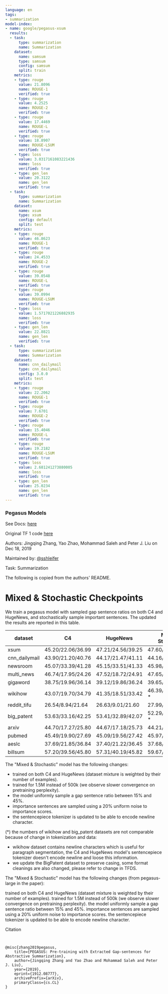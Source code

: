 ```yaml
---
language: en
tags:
- summarization
model-index:
- name: google/pegasus-xsum
  results:
  - task:
      type: summarization
      name: Summarization
    dataset:
      name: samsum
      type: samsum
      config: samsum
      split: train
    metrics:
    - type: rouge
      value: 21.8096
      name: ROUGE-1
      verified: true
    - type: rouge
      value: 4.2525
      name: ROUGE-2
      verified: true
    - type: rouge
      value: 17.4469
      name: ROUGE-L
      verified: true
    - type: rouge
      value: 18.8907
      name: ROUGE-LSUM
      verified: true
    - type: loss
      value: 3.0317161083221436
      name: loss
      verified: true
    - type: gen_len
      value: 20.3122
      name: gen_len
      verified: true
  - task:
      type: summarization
      name: Summarization
    dataset:
      name: xsum
      type: xsum
      config: default
      split: test
    metrics:
    - type: rouge
      value: 46.8623
      name: ROUGE-1
      verified: true
    - type: rouge
      value: 24.4533
      name: ROUGE-2
      verified: true
    - type: rouge
      value: 39.0548
      name: ROUGE-L
      verified: true
    - type: rouge
      value: 39.0994
      name: ROUGE-LSUM
      verified: true
    - type: loss
      value: 1.5717021226882935
      name: loss
      verified: true
    - type: gen_len
      value: 22.8821
      name: gen_len
      verified: true
  - task:
      type: summarization
      name: Summarization
    dataset:
      name: cnn_dailymail
      type: cnn_dailymail
      config: 3.0.0
      split: test
    metrics:
    - type: rouge
      value: 22.2062
      name: ROUGE-1
      verified: true
    - type: rouge
      value: 7.6701
      name: ROUGE-2
      verified: true
    - type: rouge
      value: 15.4046
      name: ROUGE-L
      verified: true
    - type: rouge
      value: 19.2182
      name: ROUGE-LSUM
      verified: true
    - type: loss
      value: 2.681241273880005
      name: loss
      verified: true
    - type: gen_len
      value: 25.0234
      name: gen_len
      verified: true
---
```


### Pegasus Models
See Docs: [here](https://huggingface.co/transformers/master/model_doc/pegasus.html)

Original TF 1 code [here](https://github.com/google-research/pegasus)

Authors: Jingqing Zhang, Yao Zhao, Mohammad Saleh and Peter J. Liu on Dec 18, 2019

Maintained by: [@sshleifer](https://twitter.com/sam_shleifer)

Task: Summarization

The following is copied from the authors' README.

# Mixed & Stochastic Checkpoints

We train a pegasus model with sampled gap sentence ratios on both C4 and HugeNews, and stochastically sample important sentences. The updated the results are reported in this table.

| dataset | C4 | HugeNews | Mixed & Stochastic|
| ---- | ---- | ---- | ----|
| xsum | 45.20/22.06/36.99 | 47.21/24.56/39.25 | 47.60/24.83/39.64|
| cnn_dailymail | 43.90/21.20/40.76 | 44.17/21.47/41.11 | 44.16/21.56/41.30|
| newsroom | 45.07/33.39/41.28 | 45.15/33.51/41.33 | 45.98/34.20/42.18|
| multi_news | 46.74/17.95/24.26 | 47.52/18.72/24.91 | 47.65/18.75/24.95|
| gigaword | 38.75/19.96/36.14 | 39.12/19.86/36.24 | 39.65/20.47/36.76|
| wikihow | 43.07/19.70/34.79 | 41.35/18.51/33.42 | 46.39/22.12/38.41 *|
| reddit_tifu | 26.54/8.94/21.64 | 26.63/9.01/21.60 | 27.99/9.81/22.94|
| big_patent | 53.63/33.16/42.25 | 53.41/32.89/42.07 | 52.29/33.08/41.66 *|
| arxiv | 44.70/17.27/25.80 | 44.67/17.18/25.73 | 44.21/16.95/25.67|
| pubmed | 45.49/19.90/27.69 | 45.09/19.56/27.42 | 45.97/20.15/28.25|
| aeslc | 37.69/21.85/36.84 | 37.40/21.22/36.45 | 37.68/21.25/36.51|
| billsum | 57.20/39.56/45.80 | 57.31/40.19/45.82 | 59.67/41.58/47.59|

The "Mixed & Stochastic" model has the following changes:
- trained on both C4 and HugeNews (dataset mixture is weighted by their number of examples). 
- trained for 1.5M instead of 500k (we observe slower convergence on pretraining perplexity).
- the model uniformly sample a gap sentence ratio between 15% and 45%.
- importance sentences are sampled using a 20% uniform noise to importance scores.
- the sentencepiece tokenizer is updated to be able to encode newline character.


(*) the numbers of wikihow and big_patent datasets are not comparable because of change in tokenization and data:
- wikihow dataset contains newline characters which is useful for paragraph segmentation, the C4 and HugeNews model's sentencepiece tokenizer doesn't encode newline and loose this information.
- we update the BigPatent dataset to preserve casing, some format cleanings are also changed, please refer to change in TFDS.


The "Mixed & Stochastic" model has the following changes (from pegasus-large in the paper):


trained on both C4 and HugeNews (dataset mixture is weighted by their number of examples).
trained for 1.5M instead of 500k (we observe slower convergence on pretraining perplexity).
the model uniformly sample a gap sentence ratio between 15% and 45%.
importance sentences are sampled using a 20% uniform noise to importance scores.
the sentencepiece tokenizer is updated to be able to encode newline character.


Citation
```


@misc{zhang2019pegasus,
    title={PEGASUS: Pre-training with Extracted Gap-sentences for Abstractive Summarization},
    author={Jingqing Zhang and Yao Zhao and Mohammad Saleh and Peter J. Liu},
    year={2019},
    eprint={1912.08777},
    archivePrefix={arXiv},
    primaryClass={cs.CL}
}
```